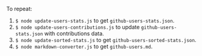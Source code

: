 
To repeat:

  1. `$ node update-users-stats.js` to get `github-users-stats.json`.
  1. `$ node update-users-contributions.js` to update `github-users-stats.json` with contributions data.
  1. `$ node update-sorted-stats.js` to get `github-users-sorted-stats.json`.
  1. `$ node markdown-converter.js` to get `github-users.md`.

